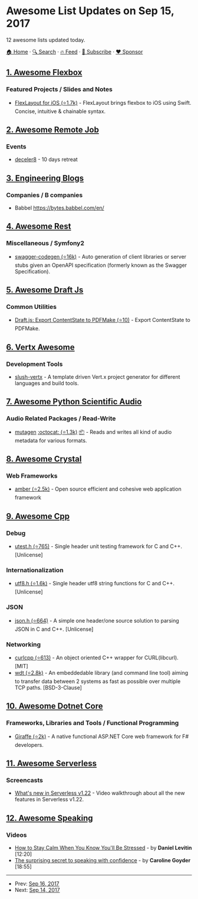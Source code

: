 # Awesome List Updates on Sep 15, 2017

12 awesome lists updated today.

[🏠 Home](/README.md) · [🔍 Search](https://www.trackawesomelist.com/search/) · [🔥 Feed](https://www.trackawesomelist.com/rss.xml) · [📮 Subscribe](https://trackawesomelist.us17.list-manage.com/subscribe?u=d2f0117aa829c83a63ec63c2f&id=36a103854c) · [❤️  Sponsor](https://github.com/sponsors/theowenyoung)



## [1. Awesome Flexbox](/content/afonsopacifer/awesome-flexbox/README.md)

### Featured Projects / Slides and Notes

*   [FlexLayout for iOS (⭐1.7k)](https://github.com/lucdion/FlexLayout) - FlexLayout brings flexbox to iOS using Swift. Concise, intuitive & chainable syntax.

## [2. Awesome Remote Job](/content/lukasz-madon/awesome-remote-job/README.md)

### Events

*   [deceler8](https://sierraymar.exposure.co/decelerate-bali) - 10 days retreat

## [3. Engineering Blogs](/content/kilimchoi/engineering-blogs/README.md)

### Companies / B companies

*   Babbel <https://bytes.babbel.com/en/>

## [4. Awesome Rest](/content/marmelab/awesome-rest/README.md)

### Miscellaneous / Symfony2

*   [swagger-codegen (⭐16k)](https://github.com/swagger-api/swagger-codegen) - Auto generation of client libraries or server stubs given an OpenAPI specification (formerly known as the Swagger Specification).

## [5. Awesome Draft Js](/content/nikgraf/awesome-draft-js/README.md)

### Common Utilities

*   [Draft.js: Export ContentState to PDFMake (⭐10)](https://github.com/datagenno/draft-js-export-pdfmake) - Export ContentState to PDFMake.

## [6. Vertx Awesome](/content/vert-x3/vertx-awesome/README.md)

### Development Tools

*   [slush-vertx](https://www.npmjs.com/package/slush-vertx) - A template driven Vert.x project generator for different languages and build tools.

## [7. Awesome Python Scientific Audio](/content/faroit/awesome-python-scientific-audio/README.md)

### Audio Related Packages / Read-Write

*   [mutagen](https://mutagen.readthedocs.io/) [:octocat: (⭐1.3k)](https://github.com/quodlibet/mutagen) [:package:](https://pypi.python.org/pypi/mutagen) - Reads and writes all kind of audio metadata for various formats.

## [8. Awesome Crystal](/content/veelenga/awesome-crystal/README.md)

### Web Frameworks

*   [amber (⭐2.5k)](https://github.com/amberframework/amber) - Open source efficient and cohesive web application framework

## [9. Awesome Cpp](/content/fffaraz/awesome-cpp/README.md)

### Debug

*   [utest.h (⭐765)](https://github.com/sheredom/utest.h) - Single header unit testing framework for C and C++. \[Unlicense]

### Internationalization

*   [utf8.h (⭐1.6k)](https://github.com/sheredom/utf8.h) - Single header utf8 string functions for C and C++. \[Unlicense]

### JSON

*   [json.h (⭐664)](https://github.com/sheredom/json.h) - A simple one header/one source solution to parsing JSON in C and C++. \[Unlicense]

### Networking

*   [curlcpp (⭐613)](https://github.com/JosephP91/curlcpp) - An object oriented C++ wrapper for CURL(libcurl). \[MIT]
*   [wdt (⭐2.8k)](https://github.com/facebook/wdt) - An embeddedable library (and command line tool) aiming to transfer data between 2 systems as fast as possible over multiple TCP paths. \[BSD-3-Clause]

## [10. Awesome Dotnet Core](/content/thangchung/awesome-dotnet-core/README.md)

### Frameworks, Libraries and Tools / Functional Programming

*   [Giraffe (⭐2k)](https://github.com/dustinmoris/Giraffe) - A native functional ASP.NET Core web framework for F# developers.

## [11. Awesome Serverless](/content/pmuens/awesome-serverless/README.md)

### Screencasts

*   [What's new in Serverless v1.22](https://www.youtube.com/watch?v=ykkeliDAs-c) - Video walkthrough about all the new features in Serverless v1.22.

## [12. Awesome Speaking](/content/matteofigus/awesome-speaking/README.md)

### Videos

*   [How to Stay Calm When You Know You'll Be Stressed](https://www.ted.com/talks/daniel_levitin_how_to_stay_calm_when_you_know_you_ll_be_stressed) - by **Daniel Levitin** \[12:20]
*   [The surprising secret to speaking with confidence](https://www.youtube.com/watch?v=a2MR5XbJtXU) - by **Caroline Goyder** \[18:55]

---

- Prev: [Sep 16, 2017](/content/2017/09/16/README.md)
- Next: [Sep 14, 2017](/content/2017/09/14/README.md)
